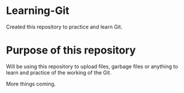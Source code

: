 # Learning-Git
Created this repository to practice and learn Git.

# Purpose of this repository
Will be using this repository to upload files, garbage files or anything to learn and practice of the working of the Git.

More things coming.